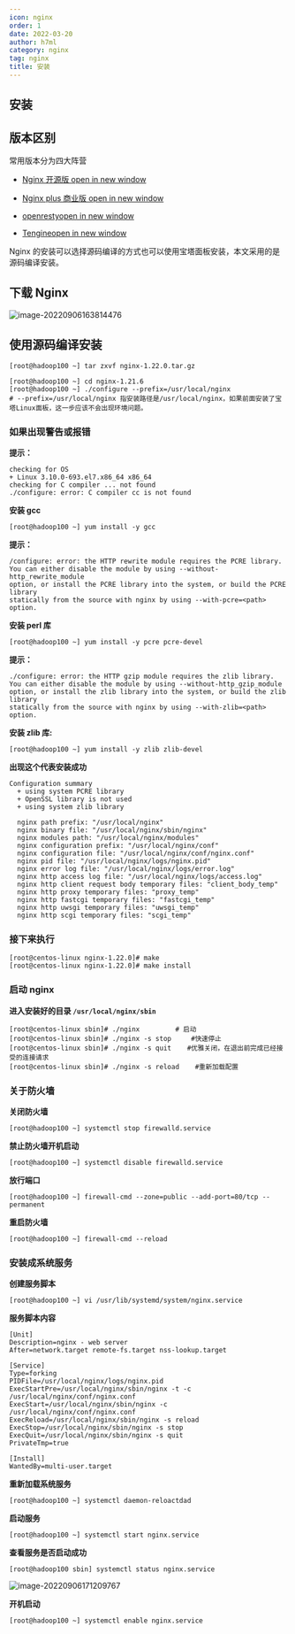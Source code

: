 ```yaml
---
icon: nginx
order: 1
date: 2022-03-20
author: h7ml
category: nginx
tag: nginx
title: 安装
---
```


## 安装

## 版本区别

常用版本分为四大阵营

- [Nginx 开源版 open in new window](http://nginx.org/)

- [Nginx plus 商业版 open in new window](https://www.nginx.com/)

- [openrestyopen in new window](http://openresty.org/cn/)

- [Tengineopen in new window](http://tengine.taobao.org/)

Nginx 的安装可以选择源码编译的方式也可以使用宝塔面板安装，本文采用的是源码编译安装。

## 下载 Nginx

![image-20220906163814476](http://static.5ibug.net/vitepress/assets/images/nginx/image-20220906163814476.png)

## 使用源码编译安装

```crystal
[root@hadoop100 ~] tar zxvf nginx-1.22.0.tar.gz
```

```crystal
[root@hadoop100 ~] cd nginx-1.21.6
[root@hadoop100 ~] ./configure --prefix=/usr/local/nginx
# --prefix=/usr/local/nginx 指安装路径是/usr/local/nginx，如果前面安装了宝塔Linux面板，这一步应该不会出现环境问题。
```

### 如果出现警告或报错

**提示：**

```crystal
checking for OS
+ Linux 3.10.0-693.el7.x86_64 x86_64
checking for C compiler ... not found
./configure: error: C compiler cc is not found
```

**安装 gcc**

```crystal
[root@hadoop100 ~] yum install -y gcc
```

**提示：**

```crystal
/configure: error: the HTTP rewrite module requires the PCRE library.
You can either disable the module by using --without-http_rewrite_module
option, or install the PCRE library into the system, or build the PCRE library
statically from the source with nginx by using --with-pcre=<path> option.
```

**安装 perl 库**

```crystal
[root@hadoop100 ~] yum install -y pcre pcre-devel
```

**提示：**

```crystal
./configure: error: the HTTP gzip module requires the zlib library.
You can either disable the module by using --without-http_gzip_module
option, or install the zlib library into the system, or build the zlib library
statically from the source with nginx by using --with-zlib=<path> option.
```

**安装 zlib 库:**

```crystal
[root@hadoop100 ~] yum install -y zlib zlib-devel
```

**出现这个代表安装成功**

```crystal
Configuration summary
  + using system PCRE library
  + OpenSSL library is not used
  + using system zlib library

  nginx path prefix: "/usr/local/nginx"
  nginx binary file: "/usr/local/nginx/sbin/nginx"
  nginx modules path: "/usr/local/nginx/modules"
  nginx configuration prefix: "/usr/local/nginx/conf"
  nginx configuration file: "/usr/local/nginx/conf/nginx.conf"
  nginx pid file: "/usr/local/nginx/logs/nginx.pid"
  nginx error log file: "/usr/local/nginx/logs/error.log"
  nginx http access log file: "/usr/local/nginx/logs/access.log"
  nginx http client request body temporary files: "client_body_temp"
  nginx http proxy temporary files: "proxy_temp"
  nginx http fastcgi temporary files: "fastcgi_temp"
  nginx http uwsgi temporary files: "uwsgi_temp"
  nginx http scgi temporary files: "scgi_temp"
```

### **接下来执行**

```crystal
[root@centos-linux nginx-1.22.0]# make
[root@centos-linux nginx-1.22.0]# make install
```

### **启动 nginx**

**进入安装好的目录 `/usr/local/nginx/sbin`**

```crystal
[root@centos-linux sbin]# ./nginx         # 启动
[root@centos-linux sbin]# ./nginx -s stop     #快速停止
[root@centos-linux sbin]# ./nginx -s quit    #优雅关闭，在退出前完成已经接受的连接请求
[root@centos-linux sbin]# ./nginx -s reload    #重新加载配置
```

### 关于防火墙

**关闭防火墙**

```crystal
[root@hadoop100 ~] systemctl stop firewalld.service
```

**禁止防火墙开机启动**

```crystal
[root@hadoop100 ~] systemctl disable firewalld.service
```

**放行端口**

```crystal
[root@hadoop100 ~] firewall-cmd --zone=public --add-port=80/tcp --permanent
```

**重启防火墙**

```crystal
[root@hadoop100 ~] firewall-cmd --reload
```

### 安装成系统服务

**创建服务脚本**

```crystal
[root@hadoop100 ~] vi /usr/lib/systemd/system/nginx.service
```

**服务脚本内容**

```crystal
[Unit]
Description=nginx - web server
After=network.target remote-fs.target nss-lookup.target

[Service]
Type=forking
PIDFile=/usr/local/nginx/logs/nginx.pid
ExecStartPre=/usr/local/nginx/sbin/nginx -t -c /usr/local/nginx/conf/nginx.conf
ExecStart=/usr/local/nginx/sbin/nginx -c /usr/local/nginx/conf/nginx.conf
ExecReload=/usr/local/nginx/sbin/nginx -s reload
ExecStop=/usr/local/nginx/sbin/nginx -s stop
ExecQuit=/usr/local/nginx/sbin/nginx -s quit
PrivateTmp=true

[Install]
WantedBy=multi-user.target
```

**重新加载系统服务**

```crystal
[root@hadoop100 ~] systemctl daemon-reloactdad
```

**启动服务**

```crystal
[root@hadoop100 ~] systemctl start nginx.service
```

**查看服务是否启动成功**

```crystal
[root@hadoop100 sbin] systemctl status nginx.service
```

![image-20220906171209767](http://static.5ibug.net/vitepress/assets/images/nginx/image-20220906171209767.png)

**开机启动**

```crystal
[root@hadoop100 ~] systemctl enable nginx.service
```
